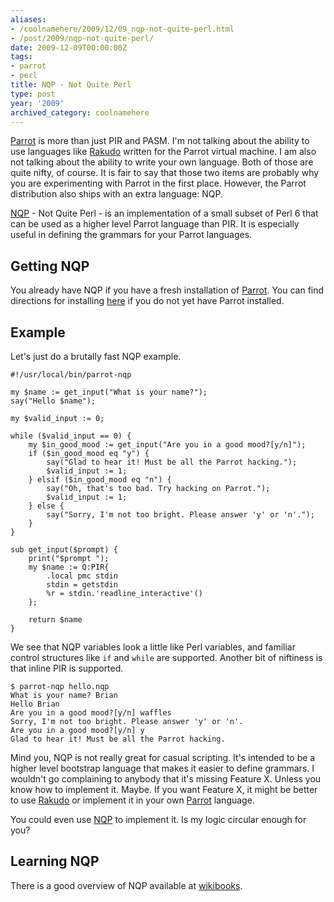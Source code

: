 ```yaml
---
aliases:
- /coolnamehere/2009/12/09_nqp-not-quite-perl.html
- /post/2009/nqp-not-quite-perl/
date: 2009-12-09T00:00:00Z
tags:
- parrot
- perl
title: NQP - Not Quite Perl
type: post
year: '2009'
archived_category: coolnamehere
---
```


[Parrot]: http://parrot.org
[Rakudo]: http://rakudo.org
[NQP]: http://docs.parrot.org/parrot/latest/html/docs/book/pct/ch05_nqp.pod.html

[Parrot][] is more than just PIR and PASM. I'm not talking about the
ability to use languages like [Rakudo][] written for the Parrot virtual 
machine. I am also not talking about the ability to write your own language.
Both of those are quite nifty, of course. It is fair to say that those two
items are probably why you are experimenting with Parrot in the first place.
However, the Parrot distribution also ships with an extra language: NQP.
<!-- TEASER_END -->

[NQP][] - Not Quite Perl - is an implementation of a small subset of Perl 6 that
can be used as a higher level Parrot language than PIR. It is especially useful
in defining the grammars for your Parrot languages.

## Getting NQP

[here]: /post/2009/01-getting-started/

You already have NQP if you have a fresh installation of [Parrot][]. You can
find directions for installing [here][] if
you do not yet have Parrot installed.

## Example

Let's just do a brutally fast NQP example.

    #!/usr/local/bin/parrot-nqp

    my $name := get_input("What is your name?");
    say("Hello $name");

    my $valid_input := 0;

    while ($valid_input == 0) {
        my $in_good_mood := get_input("Are you in a good mood?[y/n]");
        if ($in_good_mood eq "y") {
            say("Glad to hear it! Must be all the Parrot hacking.");
            $valid_input := 1;
        } elsif ($in_good_mood eq "n") {
            say("Oh, that's too bad. Try hacking on Parrot.");
            $valid_input := 1;
        } else {
            say("Sorry, I'm not too bright. Please answer 'y' or 'n'.");
        }
    }

    sub get_input($prompt) {
        print("$prompt ");
        my $name := Q:PIR{
            .local pmc stdin
            stdin = getstdin
            %r = stdin.'readline_interactive'()
        };
        
        return $name
    }

We see that NQP variables look a little like Perl variables, and familiar 
control structures like `if` and `while` are supported. Another bit of niftiness
is that inline PIR is supported.

    $ parrot-nqp hello.nqp
    What is your name? Brian
    Hello Brian
    Are you in a good mood?[y/n] waffles
    Sorry, I'm not too bright. Please answer 'y' or 'n'.
    Are you in a good mood?[y/n] y
    Glad to hear it! Must be all the Parrot hacking.

Mind you, NQP is not really great for casual scripting. It's intended to be
a higher level bootstrap language that makes it easier to define grammars.
I wouldn't go complaining to anybody that it's missing Feature X. Unless you
know how to implement it. Maybe. If you want Feature X, it might be better
to use [Rakudo][] or implement it in your own [Parrot][] language.

You could even use [NQP][] to implement it. Is my logic circular enough for
you?

## Learning NQP

There is a good overview of NQP available at 
[wikibooks](http://en.wikibooks.org/wiki/Parrot_Virtual_Machine/Not_Quite_Perl).

